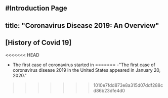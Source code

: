 #Introduction Page
---
  title: "Coronavirus Disease 2019: An Overview"
---
  ## [History of Covid 19]
<<<<<<< HEAD
  - The first case of coronavirus started in 
=======
  -"The first case of coronavirus disease 2019 in the United States appeared in January 20, 2020."
>>>>>>> 1010e7fdd873e8a315d07ddf288cd86b23dfe4d0

